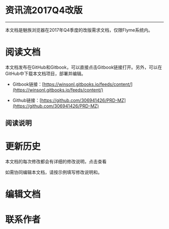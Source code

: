 # 资讯流2017Q4改版

---

本文档是魅族浏览器在2017年Q4季度的改版需求文档，仅限Flyme系统内。

# 阅读文档



本文档发布在GitHub和Gitbook，可以直接点击Gitbook链接打开。另外，可以在GitHub中下载本文档项目，部署并编辑。

* Gitbook链接：[https://winsonl.gitbooks.io/feeds/content/](https://winsonl.gitbooks.io/feeds/content/)

* Github链接：[https://github.com/306941426/PRD-MZ](https://github.com/306941426/PRD-MZ)

## 阅读说明

# 更新历史

本文档的每次修改都会有详细的修改说明，点击查看

如需协同编辑本文档，请按示例填写修改说明和。

# 编辑文档

# 联系作者



